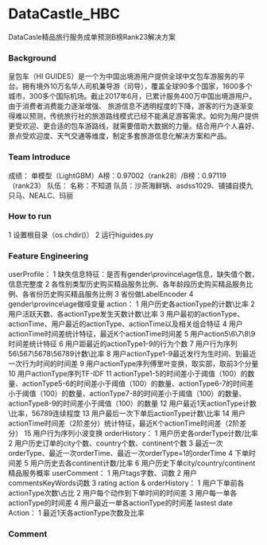 # DataCastle_HBC
DataCasle精品旅行服务成单预测B榜Rank23解决方案

### Background

皇包车（HI GUIDES）是一个为中国出境游用户提供全球中文包车游服务的平台。拥有境外10万名华人司机兼导游（司导），覆盖全球90多个国家，1600多个城市，300多个国际机场。截止2017年6月，已累计服务400万中国出境游用户。 由于消费者消费能力逐渐增强、 旅游信息不透明程度的下降，游客的行为逐渐变得难以预测，传统旅行社的旅游路线模式已经不能满足游客需求。如何为用户提供更受欢迎、更合适的包车游路线，就需要借助大数据的力量。结合用户个人喜好、景点受欢迎度、天气交通等维度，制定多套旅游信息化解决方案和产品。

### Team Introduce
成绩：
单模型（LightGBM）A榜：0.97002（rank28）/B榜：0.97119（rank23）
队伍：
名称：不知道
队员：沙茶海鲜锅、asdss1029、铺铺自摸九只马、NEALC、玛丽

### How to run
1 设置根目录（os.chdir()）
2 运行higuides.py

### Feature Engineering
userProfile：
1 缺失信息特征：是否有gender\province\age信息，缺失值个数，信息完整度
2 各性别类型历史购买精品服务比例、各年龄段历史购买精品服务比例、各省份历史购买精品服务比例
3 省份做LabelEncoder
4 gender\province\age做哑变量
action：
1 用户历史各actionType的计数\比率
2 用户活跃天数、各actionType发生天数计数\比率
3 用户最初的actionType、actionTime、用户最近的actionType、actionTime以及相关组合特征
4 用户actionTime时间差统计特征，最近K个actionTime时间差
5 用户action5\6\7\8\9时间差统计特征
6 用户距最近的actionType1-9的行为个数
7 用户行为序列56\567\5678\56789计数\比率
8 用户actionType1-9最近发行为生时间、到最近一次行为时间的时间差
9 用户actionType序列傅里叶变换，取实部，取前3个分量
10 用户actionType序列TF-IDF
11 actionType1-5的时间差小于阈值（100）的数量、actionType5-6的时间差小于阈值（100）的数量、actionType6-7的时间差小于阈值（100）的数量、actionType7-8的时间差小于阈值（100）的数量、actionType8-9的时间差小于阈值（100）的数量
12 用户最近1天actionType计数\比率，56789连续程度
13 用户最后一次下单后actionType计数\比率
14 用户actionTime时间差（2阶差分）统计特征，最近K个actionTime时间差（2阶差分）
15 用户行为序列小波变换
orderHistory：
1 用户历史各orderType计数/比率
2 用户历史订单的city个数、country个数、continent个数
3 最近一次orderType、最近一次orderTime、最近一次orderType=1的orderTime
4 下单时间差
5 用户历史去各continent计数/比率
6 用户历史下单city/country/continent精品服务概率
userComment：
1 用户tags字数、词数
2 用户commentsKeyWords词数
3 rating
action & orderHistory：
1 用户下单前各actionType次数\占比
2 用户每个动作到下单时间的时间差
3 用户每一单各actionType的时间差
4 用户最近一单各actionType的时间差
lastest date Action：
1 最近1天各actionType次数及比率

### Comment

